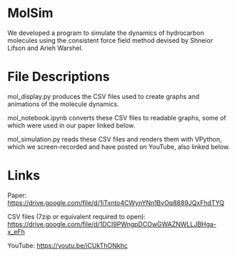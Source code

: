 # MolSim

We developed a program to simulate the dynamics of hydrocarbon molecules using the consistent force field method devised by Shneior Lifson and Arieh Warshel.

# File Descriptions

mol_display.py produces the CSV files used to create graphs and animations of the molecule dynamics.

mol_notebook.ipynb converts these CSV files to readable graphs, some of which were used in our paper linked below.

mol_simulation.py reads these CSV files and renders them with VPython, which we screen-recorded and have posted on YouTube, also linked below.

# Links

Paper: https://drive.google.com/file/d/1iTxnto4CWynYNn1BvOq8889JQxFhdTYQ

CSV files (7zip or equivalent required to open): https://drive.google.com/file/d/1DCI9PWngpDCOwGWAZNWLLJBHga-x_eFh

YouTube: https://youtu.be/iCUkThONkhc
